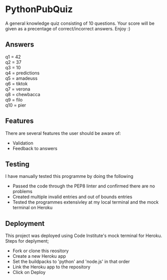 
# PythonPubQuiz
A general knowledge quiz consisting of 10 questions. Your score will be given as a precentage of correct/incorrect answers. Enjoy :)
## Answers
q1 = 42  
q2 = 37  
q3 = 10  
q4 = predictions  
q5 = amadeuss  
q6 = tiktok  
q7 = verona  
q8 = chewbacca  
q9 = filo  
q10 = pier  

## Features
There are several features the user should be aware of:
- Validation
- Feedback to answers

## Testing
I have manually tested this programme by doing the following
- Passed the code through the PEP8 linter and confirmed there are no problems
- Created multiple invalid entries and out of bounds entries
- Tested the programmes extensivley at my local terminal and the mock terminal on Heroku


## Deployment
This project was deployed using Code Institute's mock terminal for Heroku.
Steps for deplyment;
- Fork or clone this reository
- Create a new Heroku app
- Set the buildpacks to 'python' and 'node.js' in that order
- Link the Heroku app to the repository 
- Click on Deploy

